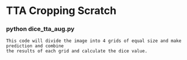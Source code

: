 # TTA Cropping Scratch

### python dice_tta_aug.py
```
This code will divide the image into 4 grids of equal size and make prediction and combine 
the results of each grid and calculate the dice value.

```
